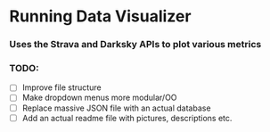 # Running Data Visualizer

### Uses the Strava and Darksky APIs to plot various metrics

### TODO:

-   [ ] Improve file structure
-   [ ] Make dropdown menus more modular/OO
-   [ ] Replace massive JSON file with an actual database
-   [ ] Add an actual readme file with pictures, descriptions etc.
